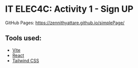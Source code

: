 # IT ELEC4C: Activity 1 - Sign UP

GitHub Pages: https://zennithyattare.github.io/simplePage/

## Tools used:
- [Vite](https://vitejs.dev/guide/)
- [React](https://reactjs.org/docs/getting-started.html)
- [Tailwind CSS](https://tailwindcss.com/docs/installation)
